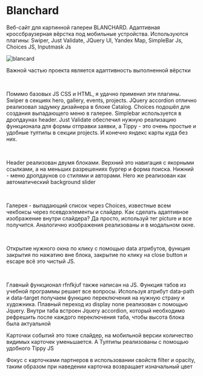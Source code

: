 # Blanchard
Веб-сайт для картинной галереи BLANCHARD. Адаптивная кроссбраузерная вёрстка под мобильные устройства. Используются плагины: Swiper, Just Validate, JQuery UI, Yandex Map, SimpleBar Js, Choices JS, Inputmask Js


![blancard](https://imageup.ru/img204/4273454/free_version.jpg)

Важной частью проекта является адаптивность выполненной вёрстки

<br/>



Помимо базовых JS CSS и HTML, я удачно применил эти плагины. Swiper в секциях hero, gallery, events, projects. JQuery accordion отлично реализовал задумку дизайнера в блоке Catalog. Choices  подошёл для создания выпадающего меню в галерее. Simplebar используется в дропдаунах header. Just Validate обеспечил нужную реализацию функционала для формы отправки заявки, а Tippy - это очень простые и удобные тултипы в секции projects. И конечно яндекс карты куда без них.

<br/>




Header реализован двумя блоками. Верхний это навигация с якорными ссылками, а на меньших разрешениях бургер и форма поиска. Нижний - меню дропдаунов со стилями и авторами. Hero же реализован как автоматический background slider 


<br/>





Галерея - выпадающий список через Choices, известные всем чекбоксы через псевдоэлементы и слайдер. Как сделать адаптивное изображение внутри слайдера? Да просто, используй тег picture и все получится. Аналогично изображения реализованы и в модальном окне.



<br/>

Открытие нужного окна по клику с помощью  data атрибутов, функция закрытия по нажатию вне блока, закрытие по клику на close button и escape всё это чистый JS.



<br/>

Главный функционал rfnfkjuf также написан на JS. Функция табов из учебной программы решает все вопросы. Используя атрибут data-path и data-target получаем функцию переключения на нужную страну и художника. Плавный переход из display none реализован с помощью Jquery. Внутри таба встроен Jquery accordion, который необходимо рефрешить после каждого переключения таба, чтобы высота блока была актуальной



Карточки событий это тоже слайдер, на мобильной версии количество видимых карточек уменьшается. А Тултипы реализованы с помощью удобного Tippy JS




Фокус с карточками партнеров в использовании свойств filter и opacity, таким образом при наведении карточка возвращает изначальный цвет




